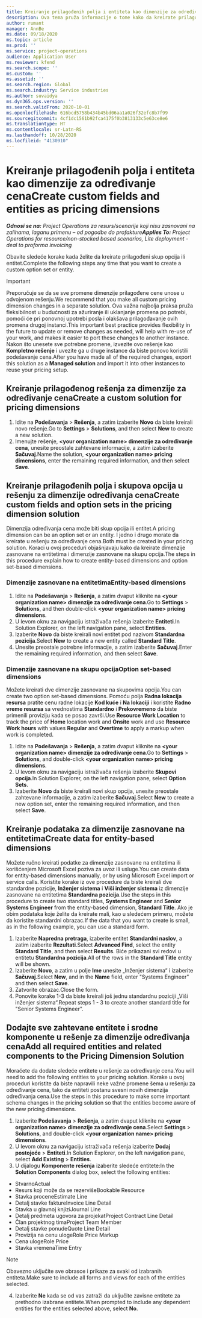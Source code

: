```yaml
---
title: Kreiranje prilagođenih polja i entiteta kao dimenzije za određivanje cena
description: Ova tema pruža informacije o tome kako da kreirate prilagođene skupove opcija ili entitete.
author: rumant
manager: AnnBe
ms.date: 09/18/2020
ms.topic: article
ms.prod: ''
ms.service: project-operations
audience: Application User
ms.reviewer: kfend
ms.search.scope: ''
ms.custom: ''
ms.assetid: ''
ms.search.region: Global
ms.search.industry: Service industries
ms.author: suvaidya
ms.dyn365.ops.version: ''
ms.search.validFrom: 2020-10-01
ms.openlocfilehash: 616bcd5758b434b45bd06aa1a026f32efc8b7f99
ms.sourcegitcommit: 4cf1dc1561b92fca4175f0b3813133c5e63ce8e6
ms.translationtype: HT
ms.contentlocale: sr-Latn-RS
ms.lasthandoff: 10/28/2020
ms.locfileid: "4130910"
---
```

# <a name="create-custom-fields-and-entities-as-pricing-dimensions"></a><span data-ttu-id="9098b-103">Kreiranje prilagođenih polja i entiteta kao dimenzije za određivanje cena</span><span class="sxs-lookup"><span data-stu-id="9098b-103">Create custom fields and entities as pricing dimensions</span></span>

<span data-ttu-id="9098b-104">_**Odnosi se na:** Project Operations za resurs/scenarije koji nisu zasnovani na zalihama, laganu primenu – od pogodbe do profakture_</span><span class="sxs-lookup"><span data-stu-id="9098b-104">_**Applies To:** Project Operations for resource/non-stocked based scenarios, Lite deployment - deal to proforma invoicing_</span></span>

<span data-ttu-id="9098b-105">Obavite sledeće korake kada želite da kreirate prilagođeni skup opcija ili entitet.</span><span class="sxs-lookup"><span data-stu-id="9098b-105">Complete the following steps any time that you want to create a custom option set or entity.</span></span>

> [!IMPORTANT]
> <span data-ttu-id="9098b-106">Preporučuje se da se sve promene dimenzije prilagođene cene unose u odvojenom rešenju.</span><span class="sxs-lookup"><span data-stu-id="9098b-106">We recommend that you make all custom pricing dimension changes in a separate solution.</span></span> <span data-ttu-id="9098b-107">Ova važna najbolja praksa pruža fleksibilnost u budućnosti za ažuriranje ili uklanjanje promena po potrebi, pomoći će pri ponovnoj upotrebi posla i olakšava prilagođavanje ovih promena drugoj instanci.</span><span class="sxs-lookup"><span data-stu-id="9098b-107">This important best practice provides flexibility in the future to update or remove changes as needed, will help with re-use of your work, and makes it easier to port these changes to another instance.</span></span> <span data-ttu-id="9098b-108">Nakon što unesete sve potrebne promene, izvezite ovo rešenje kao **Kompletno rešenje** i uvezite ga u druge instance da biste ponovo koristili podešavanje cena.</span><span class="sxs-lookup"><span data-stu-id="9098b-108">After you have made all of the required changes, export this solution as a **Managed solution** and import it into other instances to reuse your pricing setup.</span></span>


## <a name="create-a-custom-solution-for-pricing-dimensions"></a><span data-ttu-id="9098b-109">Kreiranje prilagođenog rešenja za dimenzije za određivanje cena</span><span class="sxs-lookup"><span data-stu-id="9098b-109">Create a custom solution for pricing dimensions</span></span>
1. <span data-ttu-id="9098b-110">Idite na **Podešavanja** > **Rešenja**, a zatim izaberite **Novo** da biste kreirali novo rešenje.</span><span class="sxs-lookup"><span data-stu-id="9098b-110">Go to **Settings** > **Solutions**, and then select **New** to create a new solution.</span></span> 
2. <span data-ttu-id="9098b-111">Imenujte rešenje, **\<your organization name> dimenzije za određivanje cena**, unesite preostale zahtevane informacije, a zatim izaberite **Sačuvaj**.</span><span class="sxs-lookup"><span data-stu-id="9098b-111">Name the solution, **\<your organization name> pricing dimensions**, enter the remaining required information, and then select **Save**.</span></span>
  
## <a name="create-custom-fields-and-option-sets-in-the-pricing-dimension-solution"></a><span data-ttu-id="9098b-112">Kreiranje prilagođenih polja i skupova opcija u rešenju za dimenzije određivanja cena</span><span class="sxs-lookup"><span data-stu-id="9098b-112">Create custom fields and option sets in the pricing dimension solution</span></span>

<span data-ttu-id="9098b-113">Dimenzija određivanja cena može biti skup opcija ili entitet.</span><span class="sxs-lookup"><span data-stu-id="9098b-113">A pricing dimension can be an option set or an entity.</span></span> <span data-ttu-id="9098b-114">I jedno i drugo morate da kreirate u rešenju za određivanje cena.</span><span class="sxs-lookup"><span data-stu-id="9098b-114">Both must be created in your pricing solution.</span></span> <span data-ttu-id="9098b-115">Koraci u ovoj proceduri objašnjavaju kako da kreirate dimenzije zasnovane na entitetima i dimenzije zasnovane na skupu opcija.</span><span class="sxs-lookup"><span data-stu-id="9098b-115">The steps in this procedure explain how to create entity-based dimensions and option set-based dimensions.</span></span>

### <a name="entity-based-dimensions"></a><span data-ttu-id="9098b-116">Dimenzije zasnovane na entitetima</span><span class="sxs-lookup"><span data-stu-id="9098b-116">Entity-based dimensions</span></span>

1. <span data-ttu-id="9098b-117">Idite na **Podešavanja** > **Rešenja**, a zatim dvaput kliknite na **\<your organization name> dimenzije za određivanje cena**.</span><span class="sxs-lookup"><span data-stu-id="9098b-117">Go to **Settings** > **Solutions**, and then double-click **\<your organization name> pricing dimensions**.</span></span>
2. <span data-ttu-id="9098b-118">U levom oknu za navigaciju istraživača rešenja izaberite **Entiteti**.</span><span class="sxs-lookup"><span data-stu-id="9098b-118">In Solution Explorer, on the left navigation pane, select **Entities**.</span></span>
3. <span data-ttu-id="9098b-119">Izaberite **Novo** da biste kreirali novi entitet pod nazivom **Standardna pozicija**.</span><span class="sxs-lookup"><span data-stu-id="9098b-119">Select **New** to create a new entity called **Standard Title**.</span></span> 
4. <span data-ttu-id="9098b-120">Unesite preostale potrebne informacije, a zatim izaberite **Sačuvaj**.</span><span class="sxs-lookup"><span data-stu-id="9098b-120">Enter the remaining required information, and then select **Save**.</span></span>


### <a name="option-set-based-dimensions"></a><span data-ttu-id="9098b-121">Dimenzije zasnovane na skupu opcija</span><span class="sxs-lookup"><span data-stu-id="9098b-121">Option set-based dimensions</span></span> 
<span data-ttu-id="9098b-122">Možete kreirati dve dimenzije zasnovane na skupovima opcija.</span><span class="sxs-lookup"><span data-stu-id="9098b-122">You can create two option set-based dimensions.</span></span> <span data-ttu-id="9098b-123">Pomoću polja **Radna lokacija resursa** pratite cenu radne lokacije **Kod kuće** i **Na lokaciji** i koristite **Radno vreme resursa** sa vrednostima **Standardno** i **Prekovremeno** da biste primenili proviziju kada se posao završi.</span><span class="sxs-lookup"><span data-stu-id="9098b-123">Use **Resource Work Location** to track the price of **Home** location work and **Onsite** work and use **Resource Work hours** with values **Regular** and **Overtime** to apply a markup when work is completed.</span></span>


1. <span data-ttu-id="9098b-124">Idite na **Podešavanja** > **Rešenja**, a zatim dvaput kliknite na **\<your organization name> dimenzije za određivanje cena**.</span><span class="sxs-lookup"><span data-stu-id="9098b-124">Go to **Settings** > **Solutions**, and double-click  **\<your organization name> pricing dimensions**.</span></span> 
2. <span data-ttu-id="9098b-125">U levom oknu za navigaciju istraživača rešenja izaberite **Skupovi opcija**.</span><span class="sxs-lookup"><span data-stu-id="9098b-125">In Solution Explorer, on the left navigation pane, select  **Option Sets**.</span></span> 
3. <span data-ttu-id="9098b-126">Izaberite **Novo** da biste kreirali novi skup opcija, unesite preostale zahtevane informacije, a zatim izaberite **Sačuvaj**.</span><span class="sxs-lookup"><span data-stu-id="9098b-126">Select **New** to create a new option set, enter the remaining required information, and then select **Save**.</span></span>

## <a name="create-data-for-entity-based-dimensions"></a><span data-ttu-id="9098b-127">Kreiranje podataka za dimenzije zasnovane na entitetima</span><span class="sxs-lookup"><span data-stu-id="9098b-127">Create data for entity-based dimensions</span></span>

<span data-ttu-id="9098b-128">Možete ručno kreirati podatke za dimenzije zasnovane na entitetima ili korišćenjem Microsoft Excel poziva za uvoz ili usluge.</span><span class="sxs-lookup"><span data-stu-id="9098b-128">You can create data for entity-based dimensions manually, or by using Microsoft Excel import or service calls.</span></span> <span data-ttu-id="9098b-129">Koristite korake iz ove procedure da biste kreirali dve standardne pozicije, **Inženjer sistema** i **Viši inženjer sistema** iz dimenzije zasnovane na entitetima **Standardna pozicija**.</span><span class="sxs-lookup"><span data-stu-id="9098b-129">Use the steps in this procedure to create two standard titles, **Systems Engineer** and **Senior Systems Engineer** from the entity-based dimension, **Standard Title**.</span></span> <span data-ttu-id="9098b-130">Ako je obim podataka koje želite da kreirate mali, kao u sledećem primeru, možete da koristite standardni obrazac.</span><span class="sxs-lookup"><span data-stu-id="9098b-130">If the data that you want to create is small, as in the following example, you can use a standard form.</span></span>

1. <span data-ttu-id="9098b-131">Izaberite **Napredna pretraga**, izaberite entitet **Standardni naslov**, a zatim izaberite **Rezultati**.</span><span class="sxs-lookup"><span data-stu-id="9098b-131">Select **Advanced Find**, select the entity **Standard Title**, and then select **Results**.</span></span> <span data-ttu-id="9098b-132">Biće prikazani svi redovi u entitetu **Standardna pozicija**.</span><span class="sxs-lookup"><span data-stu-id="9098b-132">All of the rows in the **Standard Title** entity will be shown.</span></span>
2. <span data-ttu-id="9098b-133">Izaberite **Novo**, a zatim u polje **Ime** unesite „Inženjer sistema“ i izaberite **Sačuvaj**.</span><span class="sxs-lookup"><span data-stu-id="9098b-133">Select **New**, and in the **Name** field, enter "Systems Engineer" and then select **Save**.</span></span>
3. <span data-ttu-id="9098b-134">Zatvorite obrazac.</span><span class="sxs-lookup"><span data-stu-id="9098b-134">Close the form.</span></span> 
4. <span data-ttu-id="9098b-135">Ponovite korake 1-3 da biste kreirali još jednu standardnu poziciji „Viši inženjer sistema“.</span><span class="sxs-lookup"><span data-stu-id="9098b-135">Repeat steps 1 - 3 to create another standard title for "Senior Systems Engineer".</span></span>

## <a name="add-all-required-entities-and-related-components-to-the-pricing-dimension-solution"></a><span data-ttu-id="9098b-136">Dodajte sve zahtevane entitete i srodne komponente u rešenje za dimenzije određivanja cena</span><span class="sxs-lookup"><span data-stu-id="9098b-136">Add all required entities and related components to the Pricing Dimension Solution</span></span>
<span data-ttu-id="9098b-137">Moraćete da dodate sledeće entitete u rešenje za određivanje cena.</span><span class="sxs-lookup"><span data-stu-id="9098b-137">You will need to add the following entities to your pricing solution.</span></span> <span data-ttu-id="9098b-138">Korake u ovoj proceduri koristite da biste napravili neke važne promene šema u rešenju za određivanje cena, tako da entiteti postanu svesni novih dimenzija određivanja cena.</span><span class="sxs-lookup"><span data-stu-id="9098b-138">Use the steps in this procedure to make some important schema changes in the pricing solution so that the entities become aware of the new pricing dimensions.</span></span>

1. <span data-ttu-id="9098b-139">Izaberite **Podešavanja** > **Rešenja**, a zatim dvaput kliknite na **\<your organization name> dimenzije za određivanje cena**.</span><span class="sxs-lookup"><span data-stu-id="9098b-139">Select **Settings** > **Solutions**, and double-click **\<your organization name> pricing dimensions**.</span></span> 
2. <span data-ttu-id="9098b-140">U levom oknu za navigaciju istraživača rešenja izaberite **Dodaj postojeće** > **Entiteti**.</span><span class="sxs-lookup"><span data-stu-id="9098b-140">In Solution Explorer, on the left navigation pane, select **Add Existing** > **Entities**.</span></span>
3. <span data-ttu-id="9098b-141">U dijalogu **Komponente rešenja** izaberite sledeće entitete:</span><span class="sxs-lookup"><span data-stu-id="9098b-141">In the **Solution Components** dialog box, select the following entities:</span></span>

  - <span data-ttu-id="9098b-142">Stvarno</span><span class="sxs-lookup"><span data-stu-id="9098b-142">Actual</span></span>
  - <span data-ttu-id="9098b-143">Resurs koji može da se rezerviše</span><span class="sxs-lookup"><span data-stu-id="9098b-143">Bookable Resource</span></span>
  - <span data-ttu-id="9098b-144">Stavka procene</span><span class="sxs-lookup"><span data-stu-id="9098b-144">Estimate Line</span></span>
  - <span data-ttu-id="9098b-145">Detalj stavke fakture</span><span class="sxs-lookup"><span data-stu-id="9098b-145">Invoice Line Detail</span></span>
  - <span data-ttu-id="9098b-146">Stavka u glavnoj knjizi</span><span class="sxs-lookup"><span data-stu-id="9098b-146">Journal Line</span></span>
  - <span data-ttu-id="9098b-147">Detalj predmeta ugovora za projekat</span><span class="sxs-lookup"><span data-stu-id="9098b-147">Project Contract Line Detail</span></span>
  - <span data-ttu-id="9098b-148">Član projektnog tima</span><span class="sxs-lookup"><span data-stu-id="9098b-148">Project Team Member</span></span>
  - <span data-ttu-id="9098b-149">Detalj stavke ponude</span><span class="sxs-lookup"><span data-stu-id="9098b-149">Quote Line Detail</span></span>
  - <span data-ttu-id="9098b-150">Provizija na cenu uloge</span><span class="sxs-lookup"><span data-stu-id="9098b-150">Role Price Markup</span></span>
  - <span data-ttu-id="9098b-151">Cena uloge</span><span class="sxs-lookup"><span data-stu-id="9098b-151">Role Price</span></span> 
  - <span data-ttu-id="9098b-152">Stavka vremena</span><span class="sxs-lookup"><span data-stu-id="9098b-152">Time Entry</span></span> 


> [!NOTE]
> <span data-ttu-id="9098b-153">Obavezno uključite sve obrasce i prikaze za svaki od izabranih entiteta.</span><span class="sxs-lookup"><span data-stu-id="9098b-153">Make sure to include all forms and views for each of the entities selected.</span></span>

4. <span data-ttu-id="9098b-154">Izaberite **Ne** kada se od vas zatraži da uključite zavisne entitete za prethodno izabrane entitete.</span><span class="sxs-lookup"><span data-stu-id="9098b-154">When prompted to include any dependent entities for the entities selected above, select **No**.</span></span>


